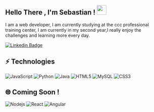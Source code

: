 ## Hello There , I'm Sebastian ! <img src="https://raw.githubusercontent.com/aemmadi/aemmadi/master/wave.gif" width="30">

I am a web developer, I am currently studying at the ccc professional training center, I am currently in my second year,I really enjoy the challenges and learning more every day.

[![Linkedin Badge](https://img.shields.io/badge/-sebastian-blue?style=flat-square&logo=Linkedin&logoColor=white&link=https://www.linkedin.com/in/anirudhemmadi/)](https://www.linkedin.com/in/sebastian-mu%C3%B1oz-8145a9302/)

## ⚡ Technologies
![JavaScript](https://img.shields.io/badge/-JavaScript-black?style=flat-square&logo=javascript)
![Python](https://img.shields.io/badge/-Python-black?style=flat-square&logo=Python)
![Java](https://img.shields.io/badge/-java-E34A86?style=flat-square&logo=java)
![HTML5](https://img.shields.io/badge/-HTML5-E34F26?style=flat-square&logo=html5&logoColor=white)
![MySQL](https://img.shields.io/badge/-MySQL-black?style=flat-square&logo=mysql)
![CSS3](https://img.shields.io/badge/-CSS3-1572B6?style=flat-square&logo=css3)


## 🌐 Coming Soon !
![Nodejs](https://img.shields.io/badge/-Nodejs-black?style=flat-square&logo=Node.js)
![React](https://img.shields.io/badge/-React-black?style=flat-square&logo=react)
![Angular](https://img.shields.io/badge/Angular-06062C?style=flat-square&logo=angular)




<!---
sebas0207/sebas0207 is a ✨ special ✨ repository because its `README.md` (this file) appears on your GitHub profile.
You can click the Preview link to take a look at your changes.
--->
